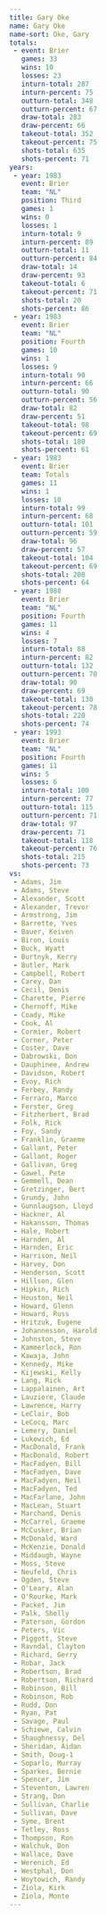 ```yaml
---
title: Gary Oke
name: Gary Oke
name-sort: Oke, Gary
totals:
 - event: Brier
   games: 33
   wins: 10
   losses: 23
   inturn-total: 287
   inturn-percent: 75
   outturn-total: 348
   outturn-percent: 67
   draw-total: 283
   draw-percent: 66
   takeout-total: 352
   takeout-percent: 75
   shots-total: 635
   shots-percent: 71
years:
 - year: 1983
   event: Brier
   team: "NL"
   position: Third
   games: 1
   wins: 0
   losses: 1
   inturn-total: 9
   inturn-percent: 89
   outturn-total: 11
   outturn-percent: 84
   draw-total: 14
   draw-percent: 93
   takeout-total: 6
   takeout-percent: 71
   shots-total: 20
   shots-percent: 86
 - year: 1983
   event: Brier
   team: "NL"
   position: Fourth
   games: 10
   wins: 1
   losses: 9
   inturn-total: 90
   inturn-percent: 66
   outturn-total: 90
   outturn-percent: 56
   draw-total: 82
   draw-percent: 51
   takeout-total: 98
   takeout-percent: 69
   shots-total: 180
   shots-percent: 61
 - year: 1983
   event: Brier
   team: Totals
   games: 11
   wins: 1
   losses: 10
   inturn-total: 99
   inturn-percent: 68
   outturn-total: 101
   outturn-percent: 59
   draw-total: 96
   draw-percent: 57
   takeout-total: 104
   takeout-percent: 69
   shots-total: 200
   shots-percent: 64
 - year: 1988
   event: Brier
   team: "NL"
   position: Fourth
   games: 11
   wins: 4
   losses: 7
   inturn-total: 88
   inturn-percent: 82
   outturn-total: 132
   outturn-percent: 70
   draw-total: 90
   draw-percent: 69
   takeout-total: 130
   takeout-percent: 78
   shots-total: 220
   shots-percent: 74
 - year: 1993
   event: Brier
   team: "NL"
   position: Fourth
   games: 11
   wins: 5
   losses: 6
   inturn-total: 100
   inturn-percent: 77
   outturn-total: 115
   outturn-percent: 71
   draw-total: 97
   draw-percent: 71
   takeout-total: 118
   takeout-percent: 76
   shots-total: 215
   shots-percent: 73
vs:
 - Adams, Jim
 - Adams, Steve
 - Alexander, Scott
 - Alexander, Trevor
 - Armstrong, Jim
 - Barrette, Yves
 - Bauer, Keiven
 - Biron, Louis
 - Buck, Wyatt
 - Burtnyk, Kerry
 - Butler, Mark
 - Campbell, Robert
 - Carey, Dan
 - Cecil, Denis
 - Charette, Pierre
 - Chernoff, Mike
 - Coady, Mike
 - Cook, Al
 - Cormier, Robert
 - Corner, Peter
 - Coster, Dave
 - Dabrowski, Don
 - Dauphinee, Andrew
 - Davidson, Robert
 - Evoy, Rich
 - Ferbey, Randy
 - Ferraro, Marco
 - Ferster, Greg
 - Fitzherbert, Brad
 - Folk, Rick
 - Foy, Sandy
 - Franklin, Graeme
 - Gallant, Peter
 - Gallant, Roger
 - Gallivan, Greg
 - Gawel, Pete
 - Gemmell, Dean
 - Gretzinger, Bert
 - Grundy, John
 - Gunnlaugson, Lloyd
 - Hackner, Al
 - Hakansson, Thomas
 - Hale, Robert
 - Harnden, Al
 - Harnden, Eric
 - Harrison, Neil
 - Harvey, Don
 - Henderson, Scott
 - Hillson, Glen
 - Hipkin, Rich
 - Houston, Neil
 - Howard, Glenn
 - Howard, Russ
 - Hritzuk, Eugene
 - Johannesson, Harold
 - Johnston, Steve
 - Kammerlock, Ron
 - Kawaja, John
 - Kennedy, Mike
 - Kijewski, Kelly
 - Lang, Rick
 - Lappalainen, Art
 - Lauziere, Claude
 - Lawrence, Harry
 - LeClair, Bob
 - LeCocq, Marc
 - Lemery, Daniel
 - Lukowich, Ed
 - MacDonald, Frank
 - MacDonald, Robert
 - MacFadyen, Bill
 - MacFadyen, Dave
 - MacFadyen, Neil
 - MacFadyen, Ted
 - MacFarlane, John
 - MacLean, Stuart
 - Marchand, Denis
 - McCarrel, Graeme
 - McCusker, Brian
 - McDonald, Ward
 - McKenzie, Donald
 - Middaugh, Wayne
 - Moss, Steve
 - Neufeld, Chris
 - Ogden, Steve
 - O'Leary, Alan
 - O'Rourke, Mark
 - Packet, Jim
 - Palk, Shelly
 - Paterson, Gordon
 - Peters, Vic
 - Piggott, Steve
 - Ravndal, Clayton
 - Richard, Gerry
 - Robar, Jack
 - Robertson, Brad
 - Robertson, Richard
 - Robinson, Bill
 - Robinson, Rob
 - Rudd, Don
 - Ryan, Pat
 - Savage, Paul
 - Schiewe, Calvin
 - Shaughnessy, Del
 - Sheridan, Aidan
 - Smith, Doug-1
 - Soparlo, Murray
 - Sparkes, Bernie
 - Spencer, Jim
 - Steventon, Lawren
 - Strang, Don
 - Sullivan, Charlie
 - Sullivan, Dave
 - Syme, Brent
 - Tetley, Ross
 - Thompson, Ron
 - Walchuk, Don
 - Wallace, Dave
 - Werenich, Ed
 - Westphal, Don
 - Woytowich, Randy
 - Ziola, Kirk
 - Ziola, Monte
---
```

